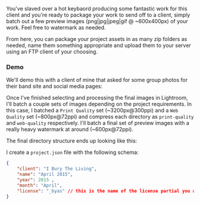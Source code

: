 
You've slaved over a hot keybaord producing some fantastic work for this client and you're ready to package your work to send off to a client, simply batch out a few preview images (png|jpg|jpeg|gif @ ~600x400px) of your work. Feel free to watermark as needed.

From here, you can package your project assets in as many zip folders as needed, name them something appropriate and upload them to your server using an FTP client of your choosing.

### Demo

We'll demo this with a client of mine that asked for some group photos for their band site and social media pages:

Once I've finished selecting and processing the final images in Lightroom, I'll batch a couple sets of images depending on the project requirements. In this case, I batched a `Print Quality` set (~3200px@300ppi) and a `Web Quality` set (~800px@72ppi) and compress each directory as `print-quality` and `web-quality` respectively. I'll batch a final set of preview images with a really heavy watermark at around (~600px@72ppi).

The final directory structure ends up looking like this:


I create a `project.json` file with the following schema:

```json
{
    "client": "I Bury The Living",
    "name": "April 2015",
    "year": 2015 ,
    "month": "April",
    "license": "_byas" // this is the name of the license partial you want to load
}
```
